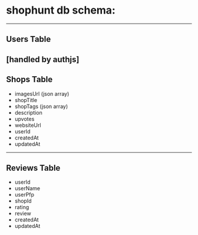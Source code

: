 # shophunt db schema:

---

## Users Table

## [handled by authjs]

## Shops Table

- imagesUrl (json array)
- shopTitle
- shopTags (json array)
- description
- upvotes
- websiteUrl
- userId
- createdAt
- updatedAt

---

## Reviews Table

- userId
- userName
- userPfp
- shopId
- rating
- review
- createdAt
- updatedAt
